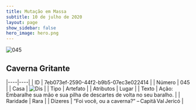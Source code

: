 ```yaml
---
title: Mutação em Massa
subtitle: 10 de julho de 2020
layout: page
show_sidebar: false
hero_image: hero.png
---
```


![045](https://cdn.keyforgegame.com/media/card_front/pt/479_045_WQCG263H8RWW_pt.png)

## Caverna Gritante

|----|----|
| ID | 7eb073ef-2590-44f2-b9b5-07ec3e022414 |
| Número | 045 |
| Casa | ![Dis](https://archonarcana.com/images/thumb/e/e8/Dis.png/22px-Dis.png "Dis") |
| Tipo | Artefato |
| Atributos | Lugar |
| Texto | Ação: Embaralhe sua mão e sua pilha de descartes de volta no seu baralho. |
| Raridade | Rara |
| Dizeres | ”Foi você, ou a caverna?” – Capitã Val Jericó |
